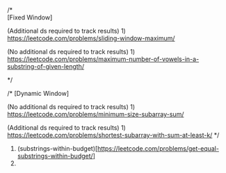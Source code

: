
/*  
    [Fixed Window]

(Additional ds required to track results)
    1)  https://leetcode.com/problems/sliding-window-maximum/

(No additional ds required to track results)
    1)  https://leetcode.com/problems/maximum-number-of-vowels-in-a-substring-of-given-length/
    
*/

/*
    [Dynamic Window]

(No additional ds required to track results)
    1)  https://leetcode.com/problems/minimum-size-subarray-sum/
    
(Additional ds required to track results)
    1)  https://leetcode.com/problems/shortest-subarray-with-sum-at-least-k/
*/

1. (substrings-within-budget)[https://leetcode.com/problems/get-equal-substrings-within-budget/]
2. 